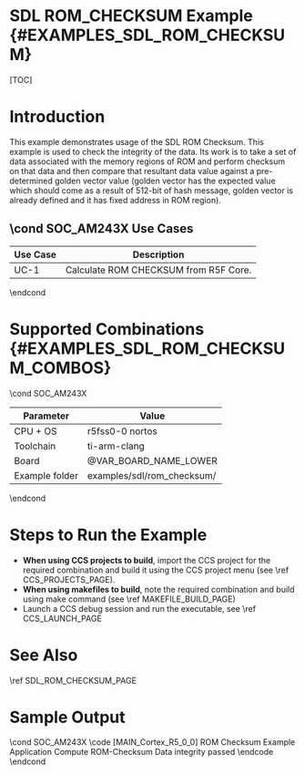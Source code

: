 # SDL ROM_CHECKSUM Example {#EXAMPLES_SDL_ROM_CHECKSUM}

[TOC]

# Introduction

This example demonstrates usage of the SDL ROM Checksum. This example is used to check the integrity of the data. Its work is to take a set of data associated with the memory regions of ROM and perform checksum on that data and then compare that resultant data value against a pre-determined golden vector value (golden vector has the expected value which should come as a result of 512-bit of hash message, golden vector is already defined and it has fixed address in ROM region).


\cond SOC_AM243X
Use Cases
---------
 Use Case | Description
 ---------|------------
 UC-1     | Calculate ROM CHECKSUM from R5F Core.
\endcond


# Supported Combinations {#EXAMPLES_SDL_ROM_CHECKSUM_COMBOS}


\cond SOC_AM243X

 Parameter      | Value
 ---------------|-----------
 CPU + OS       | r5fss0-0 nortos
 Toolchain      | ti-arm-clang
 Board          | @VAR_BOARD_NAME_LOWER
 Example folder | examples/sdl/rom_checksum/

\endcond


# Steps to Run the Example

- **When using CCS projects to build**, import the CCS project for the required combination
  and build it using the CCS project menu (see \ref CCS_PROJECTS_PAGE).
- **When using makefiles to build**, note the required combination and build using
  make command (see \ref MAKEFILE_BUILD_PAGE)
- Launch a CCS debug session and run the executable, see \ref CCS_LAUNCH_PAGE

# See Also

\ref SDL_ROM_CHECKSUM_PAGE

# Sample Output

\cond  SOC_AM243X
\code
[MAIN_Cortex_R5_0_0]
ROM Checksum Example Application
Compute ROM-Checksum Data integrity passed
\endcode
\endcond
